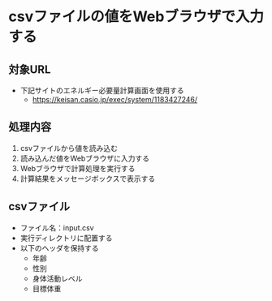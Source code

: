 # csvファイルの値をWebブラウザで入力する

## 対象URL

* 下記サイトのエネルギー必要量計算画面を使用する
  * https://keisan.casio.jp/exec/system/1183427246/

## 処理内容

1. csvファイルから値を読み込む
2. 読み込んだ値をWebブラウザに入力する
3. Webブラウザで計算処理を実行する
4. 計算結果をメッセージボックスで表示する

## csvファイル

* ファイル名：input.csv
* 実行ディレクトリに配置する
* 以下のヘッダを保持する
  * 年齢
  * 性別
  * 身体活動レベル
  * 目標体重

